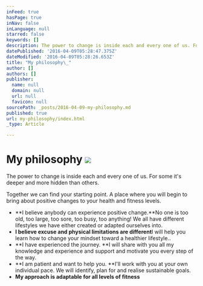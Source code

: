 ```yaml
---
inFeed: true
hasPage: true
inNav: false
inLanguage: null
starred: false
keywords: []
description: The power to change is inside each and every one of us. For some it’s deeper and more hidden than others.
datePublished: '2016-04-09T05:28:47.375Z'
dateModified: '2016-04-09T05:28:26.653Z'
title: "My philosophy\_"
author: []
authors: []
publisher:
  name: null
  domain: null
  url: null
  favicon: null
sourcePath: _posts/2016-04-09-my-philosophy.md
published: true
url: my-philosophy/index.html
_type: Article

---
```

# My philosophy ![](https://the-grid-user-content.s3-us-west-2.amazonaws.com/56297473-cb47-4f94-8cd7-e590ded0b339.jpg)

The power to change is inside each and every one of us. For some it's deeper and more hidden than others.

Together we can find your starting point.  A place where you will begin to bring about positive changes to your health and fitness levels.

* **I believe anybody can experience positive change.**No one is too old, too large, too sore, too busy, too anything! We all have different lifestyles we have either created or adapted ourselves into.
* **I believe excuse and physical limitations are different**I will help you learn how to change your mindset toward a healthier lifestyle..
* **I have experienced the journey. **I will share with you all my knowledge and experience and support and motivate you every step of the way.
* **I am patient and want to help you. **I'll work with you at your own individual pace. We will identify, plan for and realise sustainable goals.
* **My approach is adaptable for all levels of fitness**